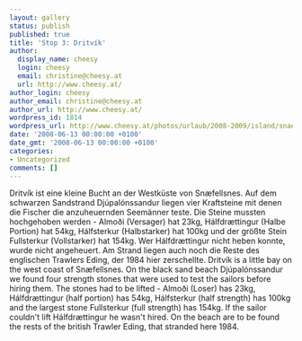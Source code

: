 ```yaml
---
layout: gallery
status: publish
published: true
title: 'Stop 3: Dritvík'
author:
  display_name: cheesy
  login: cheesy
  email: christine@cheesy.at
  url: http://www.cheesy.at/
author_login: cheesy
author_email: christine@cheesy.at
author_url: http://www.cheesy.at/
wordpress_id: 1814
wordpress_url: http://www.cheesy.at/photos/urlaub/2008-2009/island/snaefellsnes/dritvik/
date: '2008-06-13 00:00:00 +0100'
date_gmt: '2008-06-13 00:00:00 +0100'
categories:
- Uncategorized
comments: []
---
```

<!--:de-->Dritvík ist eine kleine Bucht an der Westküste von Snæfellsnes. Auf dem schwarzen Sandstrand Djúpalónssandur liegen vier Kraftsteine mit denen die Fischer die anzuheuernden Seemänner teste. Die Steine mussten hochgehoben werden - Almoði (Versager) hat 23kg, Hálfdrættingur (Halbe Portion) hat 54kg, Hálfsterkur (Halbstarker) hat 100kg und der größte Stein Fullsterkur (Vollstarker) hat 154kg. Wer Hálfdrættingur nicht heben konnte, wurde nicht angeheuert. Am Strand liegen auch noch die Reste des englischen Trawlers Eding, der 1984 hier zerschellte.
<!--:--><!--:en-->Dritvík is a little bay on the west coast of Snæfellsnes. On the black sand beach Djúpalónssandur we found four strength stones that were used to test the sailors before hiring them. The stones had to be lifted - Almoði (Loser) has 23kg, Hálfdrættingur (half portion) has 54kg, Hálfsterkur (half strength) has 100kg and the largest stone Fullsterkur (full strength) has 154kg. If the sailor couldn't lift Hálfdrættingur he wasn't hired. On the beach are to be found the rests of the british Trawler Eding, that stranded here 1984.
<!--:-->
